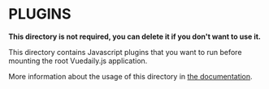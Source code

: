 # PLUGINS

**This directory is not required, you can delete it if you don't want to use it.**

This directory contains Javascript plugins that you want to run before mounting the root Vuedaily.js application.

More information about the usage of this directory in [the documentation](https://nuxtjs.org/guide/plugins).
